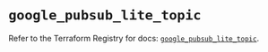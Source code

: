 # `google_pubsub_lite_topic`

Refer to the Terraform Registry for docs: [`google_pubsub_lite_topic`](https://registry.terraform.io/providers/hashicorp/google-beta/6.11.1/docs/resources/google_pubsub_lite_topic).
